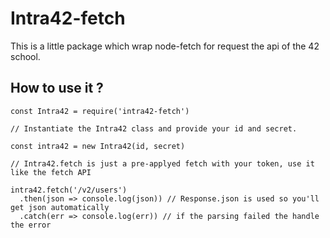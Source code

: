 # Intra42-fetch

This is a little package which wrap node-fetch for request the api of the 42 school.

## How to use it ?

```
const Intra42 = require('intra42-fetch')

// Instantiate the Intra42 class and provide your id and secret.

const intra42 = new Intra42(id, secret)

// Intra42.fetch is just a pre-applyed fetch with your token, use it like the fetch API

intra42.fetch('/v2/users')
  .then(json => console.log(json)) // Response.json is used so you'll get json automatically
  .catch(err => console.log(err)) // if the parsing failed the handle the error
```
